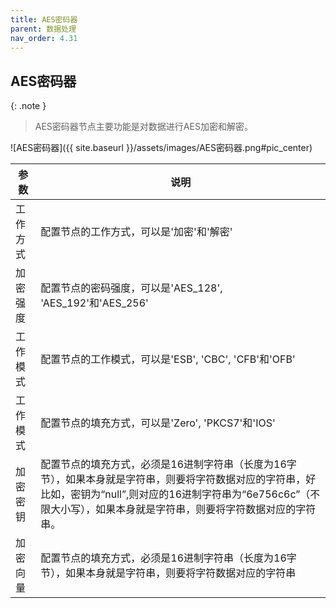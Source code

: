 ```yaml
---
title: AES密码器
parent: 数据处理
nav_order: 4.31
---
```


## AES密码器

{: .note }
> AES密码器节点主要功能是对数据进行AES加密和解密。

![AES密码器]({{ site.baseurl }}/assets/images/AES密码器.png#pic_center)

|参数|说明|
|---|---|
|工作方式|配置节点的工作方式，可以是'加密'和'解密'|
|加密强度|配置节点的密码强度，可以是'AES_128', 'AES_192'和'AES_256'|
|工作模式|配置节点的工作模式，可以是'ESB', 'CBC', 'CFB'和'OFB'|
|工作模式|配置节点的填充方式，可以是'Zero', 'PKCS7'和'IOS'|
|加密密钥|配置节点的填充方式，必须是16进制字符串（长度为16字节），如果本身就是字符串，则要将字符数据对应的字符串，好比如，密钥为“null”,则对应的16进制字符串为“6e756c6c”（不限大小写），如果本身就是字符串，则要将字符数据对应的字符串。|
|加密向量|配置节点的填充方式，必须是16进制字符串（长度为16字节），如果本身就是字符串，则要将字符数据对应的字符串|

